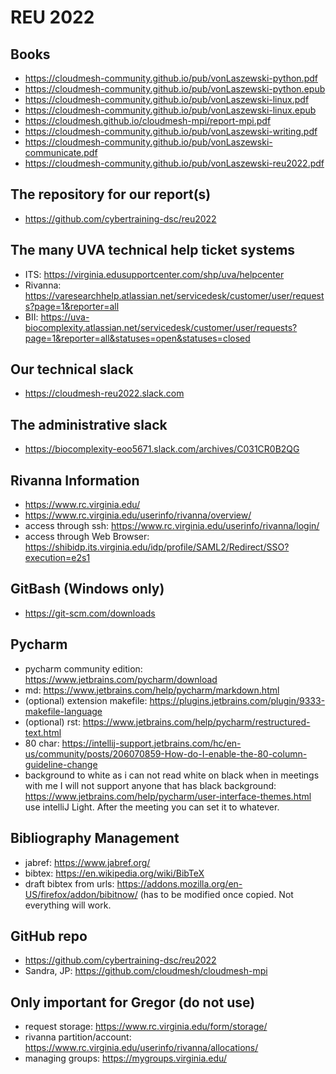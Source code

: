 # REU 2022

## Books

* <https://cloudmesh-community.github.io/pub/vonLaszewski-python.pdf>
* <https://cloudmesh-community.github.io/pub/vonLaszewski-python.epub>
* <https://cloudmesh-community.github.io/pub/vonLaszewski-linux.pdf>
* <https://cloudmesh-community.github.io/pub/vonLaszewski-linux.epub>
* <https://cloudmesh.github.io/cloudmesh-mpi/report-mpi.pdf>
* <https://cloudmesh-community.github.io/pub/vonLaszewski-writing.pdf>
* <https://cloudmesh-community.github.io/pub/vonLaszewski-communicate.pdf>
* <https://cloudmesh-community.github.io/pub/vonLaszewski-reu2022.pdf>

## The repository for our report(s)

* <https://github.com/cybertraining-dsc/reu2022>

## The many UVA technical help ticket systems

* ITS: <https://virginia.edusupportcenter.com/shp/uva/helpcenter>
* Rivanna: <https://varesearchhelp.atlassian.net/servicedesk/customer/user/requests?page=1&reporter=all>
* BII: <https://uva-biocomplexity.atlassian.net/servicedesk/customer/user/requests?page=1&reporter=all&statuses=open&statuses=closed>

## Our technical slack

* <https://cloudmesh-reu2022.slack.com>

## The administrative slack

- <https://biocomplexity-eoo5671.slack.com/archives/C031CR0B2QG>

## Rivanna Information

* <https://www.rc.virginia.edu/>
* <https://www.rc.virginia.edu/userinfo/rivanna/overview/>
* access through ssh: <https://www.rc.virginia.edu/userinfo/rivanna/login/>
* access through Web Browser: <https://shibidp.its.virginia.edu/idp/profile/SAML2/Redirect/SSO?execution=e2s1>

## GitBash (Windows only)

* <https://git-scm.com/downloads>

## Pycharm

* pycharm community edition: <https://www.jetbrains.com/pycharm/download>
* md: <https://www.jetbrains.com/help/pycharm/markdown.html>
* (optional) extension makefile: <https://plugins.jetbrains.com/plugin/9333-makefile-language>
* (optional) rst: <https://www.jetbrains.com/help/pycharm/restructured-text.html>
* 80 char: <https://intellij-support.jetbrains.com/hc/en-us/community/posts/206070859-How-do-I-enable-the-80-column-guideline-change>
* background to white as i can not read white on black when in meetings with me 
  I will not support anyone that has black background: 
  <https://www.jetbrains.com/help/pycharm/user-interface-themes.html> 
  use intelliJ Light. After the meeting you can set it to whatever. 

## Bibliography Management

* jabref: <https://www.jabref.org/>
* bibtex: <https://en.wikipedia.org/wiki/BibTeX>
* draft bibtex from urls: <https://addons.mozilla.org/en-US/firefox/addon/bibitnow/> 
  (has to be modified once copied. Not everything will work.

## GitHub repo

* <https://github.com/cybertraining-dsc/reu2022>
* Sandra, JP: <https://github.com/cloudmesh/cloudmesh-mpi>

## Only important for Gregor (do not use)

* request storage: <https://www.rc.virginia.edu/form/storage/>
* rivanna partition/account: <https://www.rc.virginia.edu/userinfo/rivanna/allocations/>
* managing groups: <https://mygroups.virginia.edu/>
